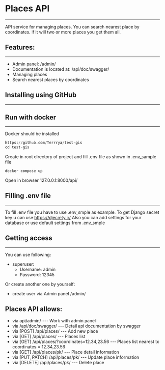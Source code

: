 # Places API
<hr>

API service for managing places. You can search nearest place by coordinates. If it will two or more places you get 
them all.

## Features:
<hr>

- Admin panel: /admin/
- Documentation is located at: /api/doc/swagger/
- Managing places
- Search nearest places by coordinates

## Installing using GitHub
<hr>

## Run with docker
<hr>

Docker should be installed

```python
https://github.com/Terrrya/test-gis
cd test-gis
```

Create in root directory of project and fill .env file as shown in .env_sample file

```python
docker compose up
```
Open in browser 127.0.0.1:8000/api/ 

## Filling .env file
<hr>

To fill .env file you have to use .env_smple as example.
To get Django secret key u can use https://djecrety.ir/ 
Also you can add settings for your database or use default settings from .env_smple


## Getting access
<hr>

You can use following:
- superuser:
  - Username: admin
  - Password: 12345

Or create another one by yourself:
- create user via Admin panel /admin/

## Places API allows:

- via api/admin/ --- Work with admin panel
- via /api/doc/swagger/ --- Detail api documentation by swagger
- via [POST] /api/places/ --- Add new place
- via [GET] /api/places/ --- Places list
- via [GET] /api/places/?coordinates=12.34,23.56 --- Places list nearest to coordinates = 12.34,23.56
- via [GET] /api/places/pk/ --- Place detail information
- via [PUT, PATCH] /api/places/pk/ --- Update place information
- via [DELETE] /api/places/pk/ --- Delete place
